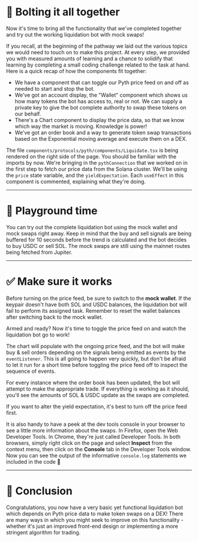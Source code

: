 # 🔩 Bolting it all together

Now it's time to bring all the functionality that we've completed together and try out the working liquidation bot with mock swaps!

If you recall, at the beginning of the pathway we laid out the various topics we would need to touch on to make this project. At every step, we provided you with measured amounts of learning and a chance to solidify that learning by completing a small coding challenge related to the task at hand. Here is a quick recap of how the components fit together:

- We have a component that can toggle our Pyth price feed on and off as needed to start and stop the bot.
- We've got an account display, the "Wallet" component which shows us how many tokens the bot has access to, real or not. We can supply a private key to give the bot complete authority to swap these tokens on our behalf.
- There's a Chart component to display the price data, so that we know which way the market is moving. Knowledge is power!
- We've got an order book and a way to generate token swap transactions based on the Exponential moving average and execute them on a DEX.

The file `components/protocols/pyth/components/Liquidate.tsx` is being rendered on the right side of the page. You should be familiar with the imports by now. We're bringing in the `pythConnection` that we worked on in the first step to fetch our price data from the Solana cluster. We'll be using the `price` state variable, and the `yieldExpectation`. Each `useEffect` in this component is commented, explaining what they're doing.

---

# 🎠 Playground time

You can try out the complete liquidation bot using the mock wallet and mock swaps right away. Keep in mind that the buy and sell signals are being buffered for 10 seconds before the trend is calculated and the bot decides to buy USDC or sell SOL. The mock swaps are still using the mainnet routes being fetched from Jupiter.

---

# ✅ Make sure it works

Before turning on the price feed, be sure to switch to the **mock wallet**. If the keypair doesn't have both SOL and USDC balances, the liquidation bot will fail to perform its assigned task. Remember to reset the wallet balances after switching back to the mock wallet.

Armed and ready? Now it's time to toggle the price feed on and watch the liquidation bot go to work!

The chart will populate with the ongoing price feed, and the bot will make buy & sell orders depending on the signals being emitted as events by the `eventListener`. This is all going to happen very quickly, but don't be afraid to let it run for a short time before toggling the price feed off to inspect the sequence of events.

For every instance where the order book has been updated, the bot will attempt to make the appropriate trade. If everything is working as it should, you'll see the amounts of SOL & USDC update as the swaps are completed.

If you want to alter the yield expectation, it's best to turn off the price feed first.

It is also handy to have a peek at the dev tools console in your browser to see a little more information about the swaps. In Firefox, open the Web Developer Tools. In Chrome, they're just called Developer Tools. In both browsers, simply right click on the page and select **Inspect** from the context menu, then click on the **Console** tab in the Developer Tools window. Now you can see the output of the informative `console.log` statements we included in the code 🚀

---

# 🏁 Conclusion

Congratulations, you now have a very basic yet functional liquidation bot which depends on Pyth price data to make token swaps on a DEX! There are many ways in which you might seek to improve on this functionality - whether it's just an improved front-end design or implementing a more stringent algorithm for trading.
